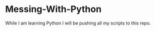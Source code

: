 Messing-With-Python
===================

While I am learning Python I will be pushing all my scripts to this repo.
